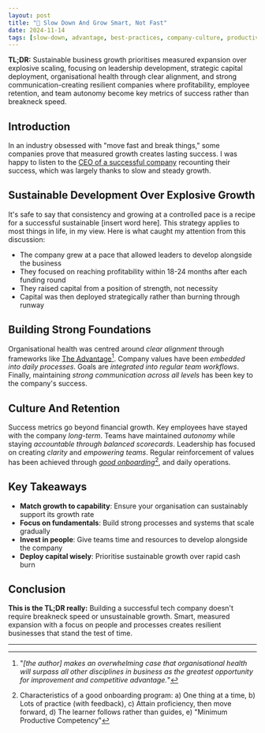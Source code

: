 ```yaml
---
layout: post
title: "🐢 Slow Down And Grow Smart, Not Fast"
date: 2024-11-14
tags: [slow-down, advantage, best-practices, company-culture, productivity, decision-making, business-value, real-value]
---
```


**TL;DR:** Sustainable business growth prioritises measured expansion over explosive scaling, focusing on leadership development, strategic capital deployment, organisational health through clear alignment, and strong communication-creating resilient companies where profitability, employee retention, and team autonomy become key metrics of success rather than breakneck speed.

<!--more-->

## Introduction
In an industry obsessed with "move fast and break things," some companies prove that measured growth creates lasting success. I was happy to listen to the [CEO of a successful company](https://saasscalingsecrets.buzzsprout.com/2172375/episodes/15926541-why-slower-growth-could-be-your-fast-track-to-success-with-roan-lavery-ceo-of-freeagent) recounting their success, which was largely thanks to slow and steady growth. 

## Sustainable Development Over Explosive Growth 
It's safe to say that consistency and growing at a controlled pace is a recipe for a successful sustainable [insert word here]. This strategy applies to most things in life, in my view. Here is what caught my attention from this discussion:  
- The company grew at a pace that allowed leaders to develop alongside the business 
- They focused on reaching profitability within 18-24 months after each funding round 
- They raised capital from a position of strength, not necessity 
- Capital was then deployed strategically rather than burning through runway 

## Building Strong Foundations
Organisational health was centred around _clear alignment_ through frameworks like [The Advantage](https://www.tablegroup.com/product/the-advantage/)[^1]. Company values have been _embedded into daily processes_. Goals are _integrated into regular team workflows_. Finally, maintaining _strong communication across all levels_ has been key to the company's success. 

## Culture And Retention
Success metrics go beyond financial growth. Key employees have stayed with the company _long-term_. Teams have maintained _autonomy_ while staying _accountable through balanced scorecards_. Leadership has focused on creating _clarity_ and _empowering teams_. Regular reinforcement of values has been achieved through _[good onboarding](https://youtube.com/watch?v=Og7NzaVpceE)_[^2], and daily operations.

## Key Takeaways
- **Match growth to capability**: Ensure your organisation can sustainably support its growth rate
- **Focus on fundamentals**: Build strong processes and systems that scale gradually
- **Invest in people**: Give teams time and resources to develop alongside the company
- **Deploy capital wisely**: Prioritise sustainable growth over rapid cash burn

## Conclusion
**This is the TL;DR really:** Building a successful tech company doesn't require breakneck speed or unsustainable growth. Smart, measured expansion with a focus on people and processes creates resilient businesses that stand the test of time.

---
[^1]: "_[the author] makes an overwhelming case that organisational health will surpass all other disciplines in business as the greatest opportunity for improvement and competitive advantage._"
[^2]: Characteristics of a good onboarding program: a) One thing at a time, b) Lots of practice (with feedback), c) Attain proficiency, then move forward, d) The learner follows rather than guides, e) "Minimum Productive Competency" 
